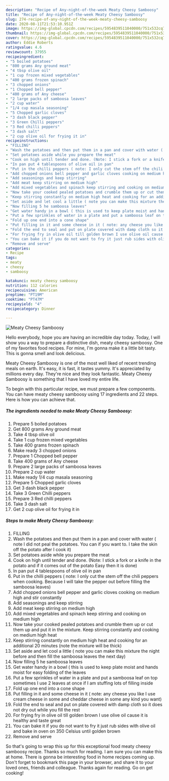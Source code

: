 ```yaml
---
description: "Recipe of Any-night-of-the-week Meaty Cheesy Samboosy"
title: "Recipe of Any-night-of-the-week Meaty Cheesy Samboosy"
slug: 274-recipe-of-any-night-of-the-week-meaty-cheesy-samboosy
date: 2020-08-11T21:53:10.951Z
image: https://img-global.cpcdn.com/recipes/5954839511040000/751x532cq70/meaty-cheesy-samboosy-recipe-main-photo.jpg
thumbnail: https://img-global.cpcdn.com/recipes/5954839511040000/751x532cq70/meaty-cheesy-samboosy-recipe-main-photo.jpg
cover: https://img-global.cpcdn.com/recipes/5954839511040000/751x532cq70/meaty-cheesy-samboosy-recipe-main-photo.jpg
author: Eddie Roberts
ratingvalue: 4.6
reviewcount: 37955
recipeingredient:
- "5 boiled potatoes"
- "800 grams Any ground meat"
- "4 tbsp olive oil"
- "1 cup frozen mixed vegetables"
- "400 grams frozen spinach"
- "3 chopped onions"
- "1 Chopped bell pepper"
- "400 grams of Any cheese"
- "2 large packs of samboosa leaves"
- "2 cup water"
- "1/4 cup masala seasoning"
- "5 Chopped garlic cloves"
- "3 dash black pepper"
- "3 Green Chilli peppers"
- "3 Red chilli peppers"
- "3 dash salt"
- "2 cup olive oil for frying it in"
recipeinstructions:
- "FILLING"
- "Wash the potatoes and then put them in a pan and cover with water ( note I did not peal the potatoes.  You can if you want to. I take the skin off the potato after I cook it)"
- "Set potatoes aside while you prepare the meat"
- "Cook on high until tender and done. (Note: I stick a fork or a knife in the potato and if it comes out of the potato Easy then it is done)"
- "In pan put 4 tablespoons of olive oil in pan"
- "Put in the chilli peppers ( note: I only cut the stem off the chili peppers when cooking. Because I will take the pepper out before filling the samboosa leaves)"
- "Add chopped onions bell pepper and garlic cloves cooking on medium high and stir constantly"
- "Add seasonings and keep stirring"
- "Add meat keep stirring on medium high"
- "Add mixed vegetables and spinach keep stirring and cooking on medium high"
- "Now take your cooked pealed potatoes and crumble them up or cut them up and put it in the mixture. Keep stirring constantly and cooking on medium high heat"
- "Keep stirring constantly on medium high heat and cooking for an additional 20 minutes (note the mixture will be thick)"
- "Set aside and let cool a little ( note you can make this mixture the night before and then fill the samboosa leaves the next day)"
- "Now filling 5 he samboosa leaves"
- "Get water handy in a bowl ( this is used to keep plate moist and hands moist for easy folding of the leaves"
- "Put a few sprinkles of water in a plate and put a samboosa leaf on top sometimes I use 2 leaves at once if I am stuffing lots of filling inside"
- "Fold up one end into a cone shape"
- "Put filling in it and some cheese in it ( note: any cheese you like I use cream cheese in some and cheddar cheese in some any kind you want)"
- "Fold the end to seal and put on plate covered with damp cloth so it does not dry out while you fill the rest"
- "For frying fry in olive oil till golden brown I use olive oil cause it is healthy and taste great"
- "You can bake it if you do not want to fry it just rub sides with olive oil and bake in oven on 350 Celsius until golden brown"
- "Remove and serve"
categories:
- Recipe
tags:
- meaty
- cheesy
- samboosy

katakunci: meaty cheesy samboosy 
nutrition: 112 calories
recipecuisine: American
preptime: "PT19M"
cooktime: "PT47M"
recipeyield: "4"
recipecategory: Dinner

---
```



![Meaty Cheesy Samboosy](https://img-global.cpcdn.com/recipes/5954839511040000/751x532cq70/meaty-cheesy-samboosy-recipe-main-photo.jpg)

Hello everybody, hope you are having an incredible day today. Today, I will show you a way to prepare a distinctive dish, meaty cheesy samboosy. One of my favorites food recipes. For mine, I'm gonna make it a little bit tasty. This is gonna smell and look delicious.



Meaty Cheesy Samboosy is one of the most well liked of recent trending meals on earth. It's easy, it is fast, it tastes yummy. It's appreciated by millions every day. They're nice and they look fantastic. Meaty Cheesy Samboosy is something that I have loved my entire life.


To begin with this particular recipe, we must prepare a few components. You can have meaty cheesy samboosy using 17 ingredients and 22 steps. Here is how you can achieve that.

<!--inarticleads1-->

##### The ingredients needed to make Meaty Cheesy Samboosy:

1. Prepare 5 boiled potatoes
1. Get 800 grams Any ground meat
1. Take 4 tbsp olive oil
1. Take 1 cup frozen mixed vegetables
1. Take 400 grams frozen spinach
1. Make ready 3 chopped onions
1. Prepare 1 Chopped bell pepper
1. Take 400 grams of Any cheese
1. Prepare 2 large packs of samboosa leaves
1. Prepare 2 cup water
1. Make ready 1/4 cup masala seasoning
1. Prepare 5 Chopped garlic cloves
1. Get 3 dash black pepper
1. Take 3 Green Chilli peppers
1. Prepare 3 Red chilli peppers
1. Take 3 dash salt
1. Get 2 cup olive oil for frying it in




<!--inarticleads2-->

##### Steps to make Meaty Cheesy Samboosy:

1. FILLING
1. Wash the potatoes and then put them in a pan and cover with water ( note I did not peal the potatoes.  You can if you want to. I take the skin off the potato after I cook it)
1. Set potatoes aside while you prepare the meat
1. Cook on high until tender and done. (Note: I stick a fork or a knife in the potato and if it comes out of the potato Easy then it is done)
1. In pan put 4 tablespoons of olive oil in pan
1. Put in the chilli peppers ( note: I only cut the stem off the chili peppers when cooking. Because I will take the pepper out before filling the samboosa leaves)
1. Add chopped onions bell pepper and garlic cloves cooking on medium high and stir constantly
1. Add seasonings and keep stirring
1. Add meat keep stirring on medium high
1. Add mixed vegetables and spinach keep stirring and cooking on medium high
1. Now take your cooked pealed potatoes and crumble them up or cut them up and put it in the mixture. Keep stirring constantly and cooking on medium high heat
1. Keep stirring constantly on medium high heat and cooking for an additional 20 minutes (note the mixture will be thick)
1. Set aside and let cool a little ( note you can make this mixture the night before and then fill the samboosa leaves the next day)
1. Now filling 5 he samboosa leaves
1. Get water handy in a bowl ( this is used to keep plate moist and hands moist for easy folding of the leaves
1. Put a few sprinkles of water in a plate and put a samboosa leaf on top sometimes I use 2 leaves at once if I am stuffing lots of filling inside
1. Fold up one end into a cone shape
1. Put filling in it and some cheese in it ( note: any cheese you like I use cream cheese in some and cheddar cheese in some any kind you want)
1. Fold the end to seal and put on plate covered with damp cloth so it does not dry out while you fill the rest
1. For frying fry in olive oil till golden brown I use olive oil cause it is healthy and taste great
1. You can bake it if you do not want to fry it just rub sides with olive oil and bake in oven on 350 Celsius until golden brown
1. Remove and serve




So that's going to wrap this up for this exceptional food meaty cheesy samboosy recipe. Thanks so much for reading. I am sure you can make this at home. There is gonna be interesting food in home recipes coming up. Don't forget to bookmark this page in your browser, and share it to your loved ones, friends and colleague. Thanks again for reading. Go on get cooking!
